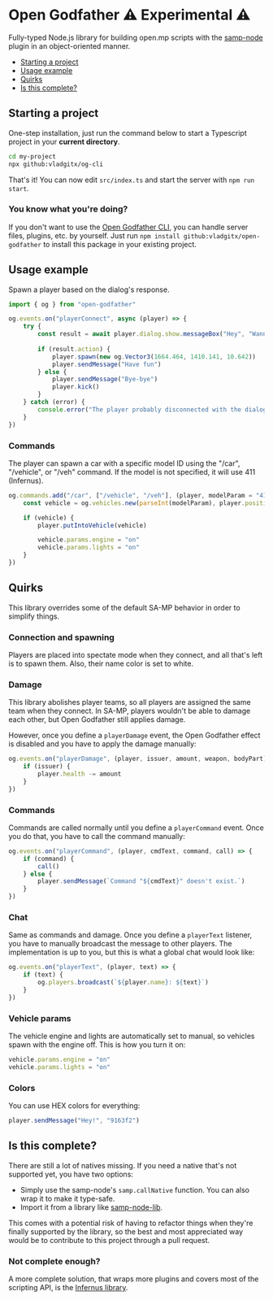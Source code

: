 # Open Godfather :warning: Experimental :warning:

Fully-typed Node.js library for building open.mp scripts with the [samp-node](https://github.com/AmyrAhmady/samp-node) plugin in an object-oriented manner.

- [Starting a project](#starting-a-project)
- [Usage example](#usage-example)
- [Quirks](#quirks)
- [Is this complete?](#is-this-complete)

## Starting a project

One-step installation, just run the command below to start a Typescript project in your **current directory**.

```bash
cd my-project
npx github:vladgitx/og-cli
```

That's it! You can now edit `src/index.ts` and start the server with `npm run start`.

### You know what you're doing?

If you don't want to use the [Open Godfather CLI](https://github.com/vladgitx/og-cli), you can handle server files, plugins, etc. by yourself. Just run `npm install github:vladgitx/open-godfather` to install this package in your existing project.
    
## Usage example

Spawn a player based on the dialog's response.

```typescript
import { og } from "open-godfather"

og.events.on("playerConnect", async (player) => {
    try {
        const result = await player.dialog.show.messageBox("Hey", "Wanna spawn?", "Yes", "No")
        
        if (result.action) {
            player.spawn(new og.Vector3(1664.464, 1410.141, 10.642))
            player.sendMessage("Have fun")
        } else {
            player.sendMessage("Bye-bye")
            player.kick()
        }
    } catch (error) {
        console.error("The player probably disconnected with the dialog open")
    }
})
```

### Commands

The player can spawn a car with a specific model ID using the "/car", "/vehicle", or "/veh" command. If the model is not specified, it will use 411 (Infernus).

```typescript
og.commands.add("/car", ["/vehicle", "/veh"], (player, modelParam = "411") => {
    const vehicle = og.vehicles.new(parseInt(modelParam), player.position, player.rotation)

    if (vehicle) {
        player.putIntoVehicle(vehicle)

        vehicle.params.engine = "on"
        vehicle.params.lights = "on"
    }
})
```

## Quirks

This library overrides some of the default SA-MP behavior in order to simplify things.

### Connection and spawning

Players are placed into spectate mode when they connect, and all that's left is to spawn them. Also, their name color is set to white.

### Damage

This library abolishes player teams, so all players are assigned the same team when they connect. In SA-MP, players wouldn't be able to damage each other, but Open Godfather still applies damage.

However, once you define a `playerDamage` event, the Open Godfather effect is disabled and you have to apply the damage manually:

```typescript
og.events.on("playerDamage", (player, issuer, amount, weapon, bodyPart) => {
    if (issuer) {
    	player.health -= amount
    }
})
```

### Commands

Commands are called normally until you define a `playerCommand` event. Once you do that, you have to call the command manually:

```typescript
og.events.on("playerCommand", (player, cmdText, command, call) => {
    if (command) {
        call()
    } else {
        player.sendMessage(`Command "${cmdText}" doesn't exist.`)
    }
})
```

### Chat

Same as commands and damage. Once you define a `playerText` listener, you have to manually broadcast the message to other players. The implementation is up to you, but this is what a global chat would look like:

```typescript
og.events.on("playerText", (player, text) => {
    if (text) {
        og.players.broadcast(`${player.name}: ${text}`)
    }
})
```

### Vehicle params

The vehicle engine and lights are automatically set to manual, so vehicles spawn with the engine off. This is how you turn it on:

```typescript
vehicle.params.engine = "on"
vehicle.params.lights = "on"
```

### Colors

You can use HEX colors for everything:

```typescript
player.sendMessage("Hey!", "9163f2")
```

## Is this complete?

There are still a lot of natives missing. If you need a native that's not supported yet, you have two options:

- Simply use the samp-node's `samp.callNative` function. You can also wrap it to make it type-safe.
- Import it from a library like [samp-node-lib](https://github.com/peterszombati/samp-node-lib).

This comes with a potential risk of having to refactor things when they're finally supported by the library, so the best and most appreciated way would be to contribute to this project through a pull request.

### Not complete enough?

A more complete solution, that wraps more plugins and covers most of the scripting API, is the [Infernus library](https://github.com/dockfries/infernus).
